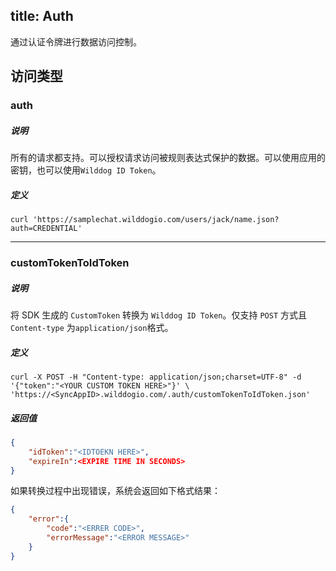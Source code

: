 
title: Auth
---

通过认证令牌进行数据访问控制。

## 访问类型

### auth

##### 说明

所有的请求都支持。可以授权请求访问被规则表达式保护的数据。可以使用应用的密钥，也可以使用`Wilddog ID Token`。

##### 定义

```
curl 'https://samplechat.wilddogio.com/users/jack/name.json?auth=CREDENTIAL'
```

---

### customTokenToIdToken

##### 说明

将 SDK 生成的  `CustomToken` 转换为 `Wilddog ID Token`。仅支持 `POST` 方式且 `Content-type` 为`application/json`格式。

##### 定义

```
curl -X POST -H "Content-type: application/json;charset=UTF-8" -d '{"token":"<YOUR CUSTOM TOKEN HERE>"}' \
'https://<SyncAppID>.wilddogio.com/.auth/customTokenToIdToken.json'
```

##### 返回值

```json
{
    "idToken":"<IDTOEKN HERE>",
    "expireIn":<EXPIRE TIME IN SECONDS>
}
```

如果转换过程中出现错误，系统会返回如下格式结果：

```json
{
    "error":{
        "code":"<ERRER CODE>",
        "errorMessage":"<ERROR MESSAGE>"
    }
}
```
